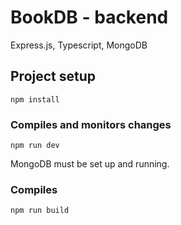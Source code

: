 # BookDB - backend

Express.js, Typescript, MongoDB

## Project setup
```
npm install
```

### Compiles and monitors changes
```
npm run dev
```
MongoDB must be set up and running.

### Compiles
```
npm run build
```
